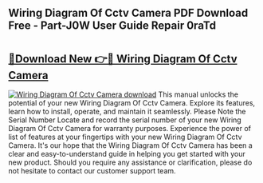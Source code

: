 ## Wiring Diagram Of Cctv Camera PDF Download Free - Part-J0W User Guide Repair 0raTd

# <h2><a href="http://dfprak.blite.top/?on=Wiring+Diagram+Of+Cctv+Camera">🔗Download New 👉🔴 Wiring Diagram Of Cctv Camera</a></h2>

[![Wiring Diagram Of Cctv Camera download](https://i.imgur.com/lujVjoI.png)](http://dfprak.blite.top/?on=Wiring+Diagram+Of+Cctv+Camera)
This manual unlocks the potential of your new Wiring Diagram Of Cctv Camera. Explore its features, learn how to install, operate, and maintain it seamlessly. Please Note the Serial Number Locate and record the serial number of your new Wiring Diagram Of Cctv Camera for warranty purposes. Experience the power of list of features at your fingertips with your new Wiring Diagram Of Cctv Camera. It's our hope that the Wiring Diagram Of Cctv Camera has been a clear and easy-to-understand guide in helping you get started with your new product. Should you require any assistance or clarification, please do not hesitate to contact our customer support team.

